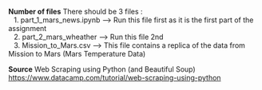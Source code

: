 **Number of files**
There should be 3 files :
<br>&ensp; 1. part_1_mars_news.ipynb --> Run this file first as it is the first part of the assignment
<br>&ensp; 2. part_2_mars_wheather --> Run this file 2nd 
<br>&ensp; 3. Mission_to_Mars.csv --> This file contains a replica of the data from Mission to Mars (Mars Temperature Data)


**Source**
Web Scraping using Python (and Beautiful Soup)
https://www.datacamp.com/tutorial/web-scraping-using-python


